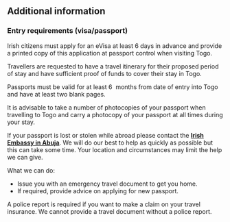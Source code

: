 ## Additional information

### **Entry requirements (visa/passport)**

Irish citizens must apply for an eVisa at least 6 days in advance and provide a printed copy of this application at passport control when visiting Togo.

Travellers are requested to have a travel itinerary for their proposed period of stay and have sufficient proof of funds to cover their stay in Togo.

Passports must be valid for at least 6  months from date of entry into Togo and have at least two blank pages.

It is advisable to take a number of photocopies of your passport when travelling to Togo and carry a photocopy of your passport at all times during your stay.

If your passport is lost or stolen while abroad please contact the [**Irish Embassy in Abuja**](/en/nigeria/abuja/). We will do our best to help as quickly as possible but this can take some time. Your location and circumstances may limit the help we can give.

What we can do:

* Issue you with an emergency travel document to get you home.
* If required, provide advice on applying for new passport.

A police report is required if you want to make a claim on your travel insurance. We cannot provide a travel document without a police report.